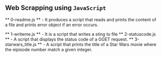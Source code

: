 ## Web Scrapping using `JavaScript`
** 0-readme.js ** - It produces a script that reads and prints the content of a file and prints error object if an error occurs.

** 1-writeme.js ** - It is a script that writes a sting to file
** 2-statuscode.js ** - A script that displays the status code of a GGET request.
** 3-starwars_title.js ** - A script that prints the title of a Star Wars movie where the eipisode number match a given integer.
